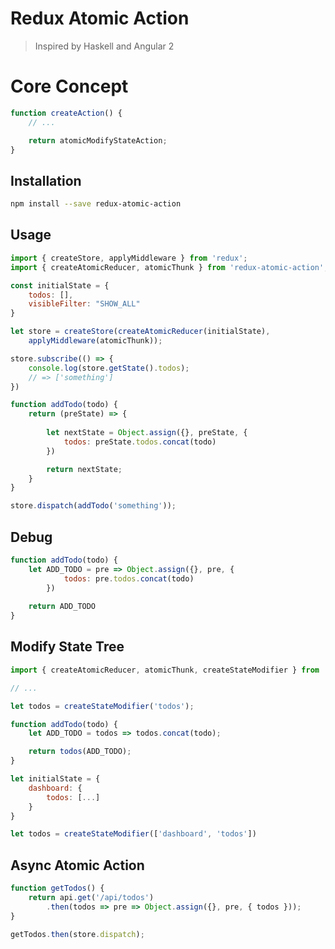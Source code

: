 Redux Atomic Action
===================

> Inspired by Haskell and Angular 2

Core Concept
============

```javascript
function createAction() {
	// ...

	return atomicModifyStateAction;
}
```

Installation
------------

```bash
npm install --save redux-atomic-action
```

Usage
-----

```javascript
import { createStore, applyMiddleware } from 'redux';
import { createAtomicReducer, atomicThunk } from 'redux-atomic-action';

const initialState = {
	todos: [],
	visibleFilter: "SHOW_ALL"
}

let store = createStore(createAtomicReducer(initialState),
	applyMiddleware(atomicThunk));

store.subscribe(() => {
	console.log(store.getState().todos);
	// => ['something']
})

function addTodo(todo) {
	return (preState) => {
		
		let nextState = Object.assign({}, preState, {
			todos: preState.todos.concat(todo)
		})

		return nextState;
	}
}

store.dispatch(addTodo('something'));
```

Debug
-----

```javascript
function addTodo(todo) {
	let ADD_TODO = pre => Object.assign({}, pre, {
			todos: pre.todos.concat(todo)
		})
	
	return ADD_TODO
}
```

Modify State Tree
-----------------

```javascript
import { createAtomicReducer, atomicThunk, createStateModifier } from 'redux-atomic-action';

// ...

let todos = createStateModifier('todos');

function addTodo(todo) {
	let ADD_TODO = todos => todos.concat(todo);

	return todos(ADD_TODO);
}
```

```javascript
let initialState = {
	dashboard: {
		todos: [...]
	}
}

let todos = createStateModifier(['dashboard', 'todos'])
```

Async Atomic Action
-------------------

```javascript
function getTodos() {
	return api.get('/api/todos')
		.then(todos => pre => Object.assign({}, pre, { todos }));
}

getTodos.then(store.dispatch);
```
